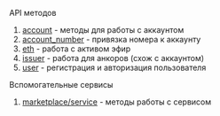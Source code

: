 API методов

1. [account](/doc/account.md)  -  методы для работы с аккаунтом
1. [account_number](/doc/account_number.md) -  привязка номера к аккаунту
1. [eth](/doc/eth.md)  - работа  с активом эфир
1. [issuer](/doc/issuer.md)  - работа для анкоров (схож с аккаунтом)
1. [user](/doc/user.md) -  регистрация и авторизация пользователя


Вспомогательные сервисы
1. [marketplace/service](/doc/marketplace/service.md) - методы работы с сервисом

